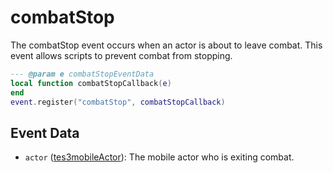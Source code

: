 # combatStop

The combatStop event occurs when an actor is about to leave combat. This event allows scripts to prevent combat from stopping.

```lua
--- @param e combatStopEventData
local function combatStopCallback(e)
end
event.register("combatStop", combatStopCallback)
```

## Event Data

* `actor` ([tes3mobileActor](../../types/tes3mobileActor)): The mobile actor who is exiting combat.

